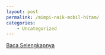 ```yaml
---
layout: post
permalink: /mimpi-naik-mobil-hitam/
categories:
    - Uncategorized
---
```


[Baca Selengkapnya](/06)